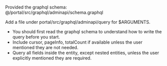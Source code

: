 Provided the graphql schema: @/portal/src/graphql/adminapi/schema.graphql

Add a file under portal/src/graphql/adminapi/query for $ARGUMENTS.

- You should first read the graphql schema to understand how to write the query before you start.
- Include cursor, pageInfo, totalCount if available unless the user mentioned they are not needed.
- Query all fields inside the entity, except nested entities, unless the user explicitly mentioned they are required.
